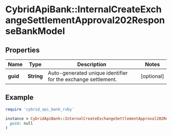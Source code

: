 # CybridApiBank::InternalCreateExchangeSettlementApproval202ResponseBankModel

## Properties

| Name | Type | Description | Notes |
| ---- | ---- | ----------- | ----- |
| **guid** | **String** | Auto-generated unique identifier for the exchange settlement. | [optional] |

## Example

```ruby
require 'cybrid_api_bank_ruby'

instance = CybridApiBank::InternalCreateExchangeSettlementApproval202ResponseBankModel.new(
  guid: null
)
```

